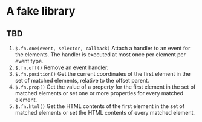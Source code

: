 # A fake library

## TBD

1. ```$.fn.one(event, selector, callback)``` Attach a handler to an event for the elements. The handler is executed at most once per element per event type.
2. ```$.fn.off()``` Remove an event handler.
3. ```$.fn.position()``` Get the current coordinates of the first element in the set of matched elements, relative to the offset parent.
4. ```$.fn.prop()``` Get the value of a property for the first element in the set of matched elements or set one or more properties for every matched element.
5. ```$.fn.html()``` Get the HTML contents of the first element in the set of matched elements or set the HTML contents of every matched element.